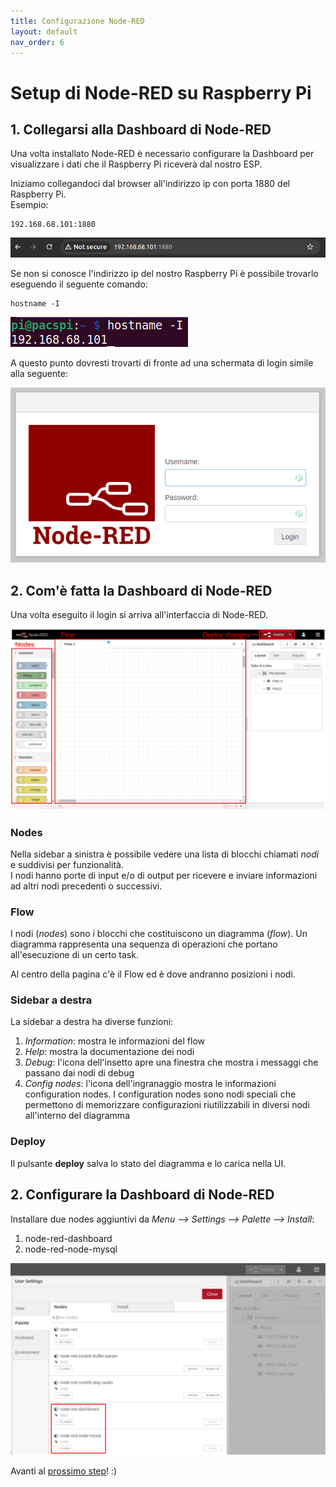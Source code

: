 ```yaml
---
title: Configurazione Node-RED
layout: default
nav_order: 6
---
```


# Setup di Node-RED su Raspberry Pi

## 1. Collegarsi alla Dashboard di Node-RED

Una volta installato Node-RED è necessario configurare la Dashboard per visualizzare i dati che il Raspberry Pi riceverà dal nostro ESP.

Iniziamo collegandoci dal browser all'indirizzo ip con porta 1880 del Raspberry Pi.  
Esempio:

```
192.168.68.101:1880
```

![Node-RED URL](./images/nodered/nodered_url.png)

Se non si conosce l'indirizzo ip del nostro Raspberry Pi è possibile trovarlo eseguendo il seguente comando:

```
hostname -I
```

![Node-RED ip address](./images/terminal/hostname_i.png)

A questo punto dovresti trovarti di fronte ad una schermata di login simile alla seguente:

![Node-RED login](./images/nodered/nodered_login.png)

## 2. Com'è fatta la Dashboard di Node-RED

Una volta eseguito il login si arriva all'interfaccia di Node-RED.

![Node-RED login](./images/nodered/nodered_interface.png)

### Nodes

Nella sidebar a sinistra è possibile vedere una lista di blocchi chiamati *nodi* e suddivisi per funzionalità.  
I nodi hanno porte di input e/o di output per ricevere e inviare informazioni ad altri nodi precedenti o successivi.

### Flow

I nodi (*nodes*) sono i blocchi che costituiscono un diagramma (*flow*). Un diagramma rappresenta una sequenza di operazioni che portano all'esecuzione di un certo task.

Al centro della pagina c'è il Flow ed è dove andranno posizioni i nodi.

### Sidebar a destra

La sidebar a destra ha diverse funzioni:

1. *Information*: mostra le informazioni del flow
2. *Help*: mostra la documentazione dei nodi
3. *Debug*: l'icona dell'insetto apre una finestra che mostra i messaggi che passano dai nodi di debug
4. *Config nodes*: l'icona dell'ingranaggio mostra le informazioni configuration nodes. I configuration nodes sono nodi speciali che permettono di memorizzare configurazioni riutilizzabili in diversi nodi all'interno del diagramma

### Deploy

Il pulsante **deploy** salva lo stato del diagramma e lo carica nella UI.

## 2. Configurare la Dashboard di Node-RED

Installare due nodes aggiuntivi da *Menu --> Settings --> Palette --> Install*:

1. node-red-dashboard
2. node-red-node-mysql

![Additional nodes](./images/nodered/additional_nodes.png)

Avanti al [prossimo step](./db_setup.html)! :)
